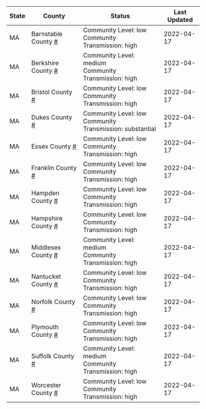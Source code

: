 State | County | Status | Last Updated
--- | --- | --- | --- 
MA | Barnstable County <a href="#barnstable_county">#</a> | <a name="barnstable_county"></a>Community Level: low<br/>Community Transmission: high | 2022-04-17
MA | Berkshire County <a href="#berkshire_county">#</a> | <a name="berkshire_county"></a>Community Level: medium<br/>Community Transmission: high | 2022-04-17
MA | Bristol County <a href="#bristol_county">#</a> | <a name="bristol_county"></a>Community Level: low<br/>Community Transmission: high | 2022-04-17
MA | Dukes County <a href="#dukes_county">#</a> | <a name="dukes_county"></a>Community Level: low<br/>Community Transmission: substantial | 2022-04-17
MA | Essex County <a href="#essex_county">#</a> | <a name="essex_county"></a>Community Level: low<br/>Community Transmission: high | 2022-04-17
MA | Franklin County <a href="#franklin_county">#</a> | <a name="franklin_county"></a>Community Level: low<br/>Community Transmission: high | 2022-04-17
MA | Hampden County <a href="#hampden_county">#</a> | <a name="hampden_county"></a>Community Level: low<br/>Community Transmission: high | 2022-04-17
MA | Hampshire County <a href="#hampshire_county">#</a> | <a name="hampshire_county"></a>Community Level: low<br/>Community Transmission: high | 2022-04-17
MA | Middlesex County <a href="#middlesex_county">#</a> | <a name="middlesex_county"></a>Community Level: medium<br/>Community Transmission: high | 2022-04-17
MA | Nantucket County <a href="#nantucket_county">#</a> | <a name="nantucket_county"></a>Community Level: low<br/>Community Transmission: high | 2022-04-17
MA | Norfolk County <a href="#norfolk_county">#</a> | <a name="norfolk_county"></a>Community Level: low<br/>Community Transmission: high | 2022-04-17
MA | Plymouth County <a href="#plymouth_county">#</a> | <a name="plymouth_county"></a>Community Level: low<br/>Community Transmission: high | 2022-04-17
MA | Suffolk County <a href="#suffolk_county">#</a> | <a name="suffolk_county"></a>Community Level: medium<br/>Community Transmission: high | 2022-04-17
MA | Worcester County <a href="#worcester_county">#</a> | <a name="worcester_county"></a>Community Level: low<br/>Community Transmission: high | 2022-04-17
